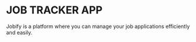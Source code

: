 # JOB TRACKER APP

Jobify is a platform where you can manage your job applications
efficiently and easily.
